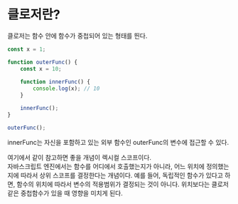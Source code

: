 # 클로저란?

클로저는 함수 안에 함수가 중첩되어 있는 형태를 띈다.        
```javascript
const x = 1;

function outerFunc() {
    const x = 10;
    
    function innerFunc() {
        console.log(x); // 10
    }

    innerFunc();
}

outerFunc();
```

innerFunc는 자신을 포함하고 있는 외부 함수인 outerFunc의 변수에 접근할 수 있다.


여기에서 같이 참고하면 좋을 개념이 렉시컬 스코프이다.       
자바스크립트 엔진에서는 함수를 어디에서 호출했는지가 아니라, 어느 위치에 정의했는지에 따라서 상위 스코프를 결정한다는 개념이다.
예를 들어, 독립적인 함수가 있다고 하면, 함수의 위치에 따라서 변수의 적용범위가 결정되는 것이 아니다.
위치보다는 클로저 같은 중첩함수가 있을 때 영향을 미치게 된다.